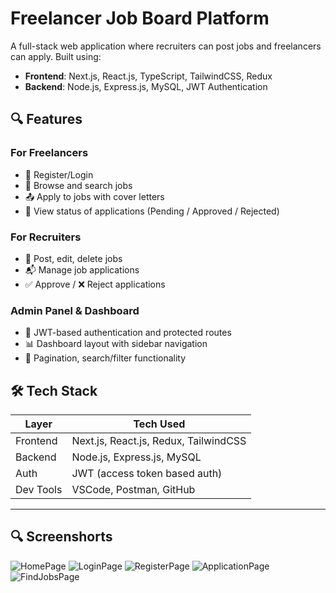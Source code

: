 # Freelancer Job Board Platform

A full-stack web application where recruiters can post jobs and freelancers can apply. Built using:

- **Frontend**: Next.js, React.js, TypeScript, TailwindCSS, Redux
- **Backend**: Node.js, Express.js, MySQL, JWT Authentication

## 🔍 Features

### For Freelancers
- 📝 Register/Login
- 🔎 Browse and search jobs
- 📤 Apply to jobs with cover letters
- 📄 View status of applications (Pending / Approved / Rejected)

### For Recruiters
- 📌 Post, edit, delete jobs
- 📬 Manage job applications
- ✅ Approve / ❌ Reject applications

### Admin Panel & Dashboard
- 🔐 JWT-based authentication and protected routes
- 📊 Dashboard layout with sidebar navigation
- 🔄 Pagination, search/filter functionality

## 🛠️ Tech Stack

| Layer      | Tech Used                            |
|------------|--------------------------------------|
| Frontend   | Next.js, React.js, Redux, TailwindCSS|
| Backend    | Node.js, Express.js, MySQL           |
| Auth       | JWT (access token based auth)        |
| Dev Tools  | VSCode, Postman, GitHub              |
-----------------------------------------------------

## 🔍 Screenshorts
![HomePage](https://github.com/user-attachments/assets/395f91f2-bdab-411c-ad97-65cec916e140)
![LoginPage](https://github.com/user-attachments/assets/a966031a-aa24-4f6c-8caf-226eccc87caa)
![RegisterPage](https://github.com/user-attachments/assets/d6b7eb21-cb0e-4507-9e02-bd8b864bc6fe)
![ApplicationPage](https://github.com/user-attachments/assets/d1fe0d10-8822-4320-abcd-2f293e341ea8)
![FindJobsPage](https://github.com/user-attachments/assets/3a67e939-645b-46da-a687-573b38eef541)




